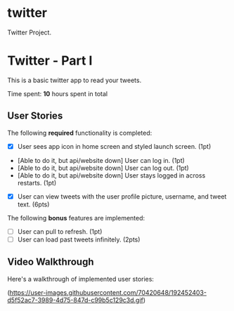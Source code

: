 # twitter
Twitter Project.
# Twitter - Part I

This is a basic twitter app to read your tweets.

Time spent: **10** hours spent in total

## User Stories

The following **required** functionality is completed:

- [x] User sees app icon in home screen and styled launch screen. (1pt)
- [Able to do it, but api/website down] User can log in. (1pt)
- [Able to do it, but api/website down] User can log out. (1pt)
- [Able to do it, but api/website down] User stays logged in across restarts. (1pt)
- [x] User can view tweets with the user profile picture, username, and tweet text. (6pts)

The following **bonus** features are implemented:

- [ ] User can pull to refresh. (1pt)
- [ ] User can load past tweets infinitely. (2pts)

## Video Walkthrough

Here's a walkthrough of implemented user stories:

(https://user-images.githubusercontent.com/70420648/192452403-d5f52ac7-3989-4d75-847d-c99b5c129c3d.gif)
